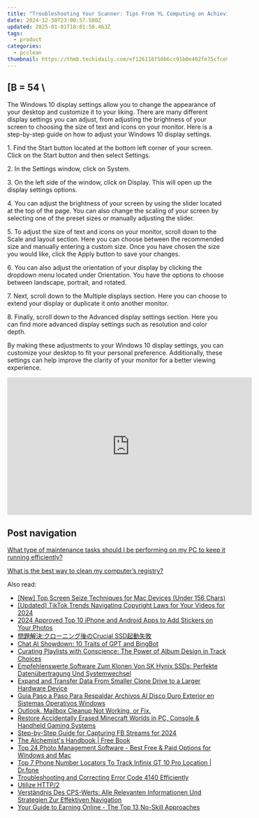 ```yaml
---
title: "Troubleshooting Your Scanner: Tips From YL Computing on Achieving High-Quality Image Output"
date: 2024-12-30T23:00:57.580Z
updated: 2025-01-01T18:01:50.463Z
tags:
  - product
categories:
  - pcclean
thumbnail: https://thmb.techidaily.com/ef126118f50b6cc91b0e402fe75cfce958a6a6e6b161357abe8bae35407eca1c.jpg
---
```


## \[B = 54 \

The Windows 10 display settings allow you to change the appearance of your desktop and customize it to your liking. There are many different display settings you can adjust, from adjusting the brightness of your screen to choosing the size of text and icons on your monitor. Here is a step-by-step guide on how to adjust your Windows 10 display settings. 

1\. Find the Start button located at the bottom left corner of your screen. Click on the Start button and then select Settings.

2\. In the Settings window, click on System.

3\. On the left side of the window, click on Display. This will open up the display settings options. 

4\. You can adjust the brightness of your screen by using the slider located at the top of the page. You can also change the scaling of your screen by selecting one of the preset sizes or manually adjusting the slider.

5\. To adjust the size of text and icons on your monitor, scroll down to the Scale and layout section. Here you can choose between the recommended size and manually entering a custom size. Once you have chosen the size you would like, click the Apply button to save your changes.

6\. You can also adjust the orientation of your display by clicking the dropdown menu located under Orientation. You have the options to choose between landscape, portrait, and rotated.

7\. Next, scroll down to the Multiple displays section. Here you can choose to extend your display or duplicate it onto another monitor.

8\. Finally, scroll down to the Advanced display settings section. Here you can find more advanced display settings such as resolution and color depth. 

By making these adjustments to your Windows 10 display settings, you can customize your desktop to fit your personal preference. Additionally, these settings can help improve the clarity of your monitor for a better viewing experience.

<!-- affiliate ads begin -->
<iframe width="560" height="315" src="https://www.youtube.com/embed/epKTCSREjhI?si=Ez_hObK1FZrmEE7f" title="YouTube video player" frameborder="0" allow="accelerometer; autoplay; clipboard-write; encrypted-media; gyroscope; picture-in-picture; web-share" referrerpolicy="strict-origin-when-cross-origin" allowfullscreen></iframe>
<!-- affiliate ads end -->

## Post navigation

[What type of maintenance tasks should I be performing on my PC to keep it running efficiently?](https://tools.techidaily.com/pcclean/products/)

[What is the best way to clean my computer’s registry?](https://tools.techidaily.com/pcclean/products/)

<ins class="adsbygoogle"
     style="display:block"
     data-ad-format="autorelaxed"
     data-ad-client="ca-pub-7571918770474297"
     data-ad-slot="1223367746"></ins>

<ins class="adsbygoogle"
     style="display:block"
     data-ad-client="ca-pub-7571918770474297"
     data-ad-slot="8358498916"
     data-ad-format="auto"
     data-full-width-responsive="true"></ins>

<span class="atpl-alsoreadstyle">Also read:</span>
<div><ul>
<li><a href="https://visual-screen-recording.techidaily.com/new-top-screen-seize-techniques-for-mac-devices-under-156-chars/"><u>[New] Top Screen Seize Techniques for Mac Devices (Under 156 Chars)</u></a></li>
<li><a href="https://tiktok-videos.techidaily.com/updated-tiktok-trends-navigating-copyright-laws-for-your-videos-for-2024/"><u>[Updated] TikTok Trends Navigating Copyright Laws for Your Videos for 2024</u></a></li>
<li><a href="https://fox-glue.techidaily.com/2024-approved-top-10-iphone-and-android-apps-to-add-stickers-on-your-photos/"><u>2024 Approved Top 10 iPhone and Android Apps to Add Stickers on Your Photos</u></a></li>
<li><a href="https://discover-awesome.techidaily.com/crucial-ssd/"><u>問題解決:クローニング後のCrucial SSD起動失敗</u></a></li>
<li><a href="https://tech-savvy.techidaily.com/chat-ai-showdown-10-traits-of-gpt-and-bingbot/"><u>Chat AI Showdown: 10 Traits of GPT and BingBot</u></a></li>
<li><a href="https://win-fantastic.techidaily.com/curating-playlists-with-conscience-the-power-of-album-design-in-track-choices/"><u>Curating Playlists with Conscience: The Power of Album Design in Track Choices</u></a></li>
<li><a href="https://discover-awesome.techidaily.com/empfehlenswerte-software-zum-klonen-von-sk-hynix-ssds-perfekte-datenubertragung-und-systemwechsel/"><u>Empfehlenswerte Software Zum Klonen Von SK Hynix SSDs: Perfekte Datenübertragung Und Systemwechsel</u></a></li>
<li><a href="https://discover-awesome.techidaily.com/expand-and-transfer-data-from-smaller-clone-drive-to-a-larger-hardware-device/"><u>Expand and Transfer Data From Smaller Clone Drive to a Larger Hardware Device</u></a></li>
<li><a href="https://discover-awesome.techidaily.com/guia-paso-a-paso-para-respaldar-archivos-al-disco-duro-exterior-en-sistemas-operativos-windows/"><u>Guía Paso a Paso Para Respaldar Archivos Al Disco Duro Exterior en Sistemas Operativos Windows</u></a></li>
<li><a href="https://discover-awesome.techidaily.com/outlook-mailbox-cleanup-not-working-or-fix/"><u>Outlook, Mailbox Cleanup Not Working, or Fix.</u></a></li>
<li><a href="https://discover-awesome.techidaily.com/restore-accidentally-erased-minecraft-worlds-in-pc-console-and-handheld-gaming-systems/"><u>Restore Accidentally Erased Minecraft Worlds in PC, Console & Handheld Gaming Systems</u></a></li>
<li><a href="https://screen-video-capture.techidaily.com/step-by-step-guide-for-capturing-fb-streams-for-2024/"><u>Step-by-Step Guide for Capturing FB Streams for 2024</u></a></li>
<li><a href="https://novels-ebooks.techidaily.com/96317414-9781401932893-the-alchemists-handbook/"><u>The Alchemist's Handbook | Free Book</u></a></li>
<li><a href="https://win-ratings.techidaily.com/top-24-photo-management-software-best-free-and-paid-options-for-windows-and-mac/"><u>Top 24 Photo Management Software - Best Free & Paid Options for Windows and Mac</u></a></li>
<li><a href="https://android-location-track.techidaily.com/top-7-phone-number-locators-to-track-infinix-gt-10-pro-location-drfone-by-drfone-virtual-android/"><u>Top 7 Phone Number Locators To Track Infinix GT 10 Pro Location | Dr.fone</u></a></li>
<li><a href="https://discover-awesome.techidaily.com/troubleshooting-and-correcting-error-code-4140-efficiently/"><u>Troubleshooting and Correcting Error Code 4140 Efficiently</u></a></li>
<li><a href="https://discover-awesome.techidaily.com/utilize-http2/"><u>Utilize HTTP/2</u></a></li>
<li><a href="https://discover-awesome.techidaily.com/verstandnis-des-cps-werts-alle-relevanten-informationen-und-strategien-zur-effektiven-navigation/"><u>Verständnis Des CPS-Werts: Alle Relevanten Informationen Und Strategien Zur Effektiven Navigation</u></a></li>
<li><a href="https://extra-tips.techidaily.com/your-guide-to-earning-online-the-top-13-no-skill-approaches/"><u>Your Guide to Earning Online - The Top 13 No-Skill Approaches</u></a></li>
</ul></div>

